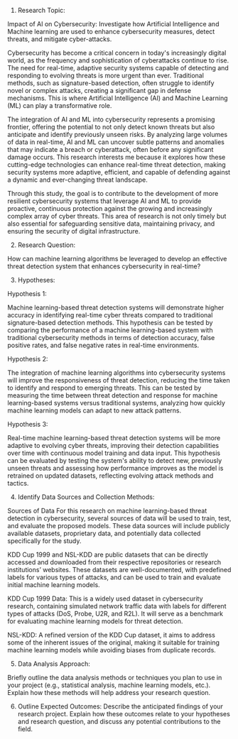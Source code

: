 1.	Research Topic:
   
Impact of AI on Cybersecurity: Investigate how Artificial Intelligence and Machine learning are used to enhance cybersecurity measures, detect threats, and mitigate cyber-attacks.

Cybersecurity has become a critical concern in today's increasingly digital world, as the frequency and sophistication of cyberattacks continue to rise. The need for real-time, adaptive security systems capable of detecting and responding to evolving threats is more urgent than ever. Traditional methods, such as signature-based detection, often struggle to identify novel or complex attacks, creating a significant gap in defense mechanisms. This is where Artificial Intelligence (AI) and Machine Learning (ML) can play a transformative role.

The integration of AI and ML into cybersecurity represents a promising frontier, offering the potential to not only detect known threats but also anticipate and identify previously unseen risks. By analyzing large volumes of data in real-time, AI and ML can uncover subtle patterns and anomalies that may indicate a breach or cyberattack, often before any significant damage occurs. This research interests me because it explores how these cutting-edge technologies can enhance real-time threat detection, making security systems more adaptive, efficient, and capable of defending against a dynamic and ever-changing threat landscape.

Through this study, the goal is to contribute to the development of more resilient cybersecurity systems that leverage AI and ML to provide proactive, continuous protection against the growing and increasingly complex array of cyber threats. This area of research is not only timely but also essential for safeguarding sensitive data, maintaining privacy, and ensuring the security of digital infrastructure.

2.	Research Question:
   
How can machine learning algorithms be leveraged to develop an effective threat detection system that enhances cybersecurity in real-time?

3.	Hypotheses:

Hypothesis 1: 

Machine learning-based threat detection systems will demonstrate higher accuracy in identifying real-time cyber threats compared to traditional signature-based detection methods.
This hypothesis can be tested by comparing the performance of a machine learning-based system with traditional cybersecurity methods in terms of detection accuracy, false positive rates, and false negative rates in real-time environments.

Hypothesis 2: 

The integration of machine learning algorithms into cybersecurity systems will improve the responsiveness of threat detection, reducing the time taken to identify and respond to emerging threats.
This can be tested by measuring the time between threat detection and response for machine learning-based systems versus traditional systems, analyzing how quickly machine learning models can adapt to new attack patterns.

Hypothesis 3: 

Real-time machine learning-based threat detection systems will be more adaptive to evolving cyber threats, improving their detection capabilities over time with continuous model training and data input.
This hypothesis can be evaluated by testing the system's ability to detect new, previously unseen threats and assessing how performance improves as the model is retrained on updated datasets, reflecting evolving attack methods and tactics.
   

4.	Identify Data Sources and Collection Methods:

Sources of Data
For this research on machine learning-based threat detection in cybersecurity, several sources of data will be used to train, test, and evaluate the proposed models. These data sources will include publicly available datasets, proprietary data, and potentially data collected specifically for the study.

KDD Cup 1999 and NSL-KDD are public datasets that can be directly accessed and downloaded from their respective repositories or research institutions’ websites. These datasets are well-documented, with predefined labels for various types of attacks, and can be used to train and evaluate initial machine learning models.

KDD Cup 1999 Data: This is a widely used dataset in cybersecurity research, containing simulated network traffic data with labels for different types of attacks (DoS, Probe, U2R, and R2L). It will serve as a benchmark for evaluating machine learning models for threat detection.

NSL-KDD: A refined version of the KDD Cup dataset, it aims to address some of the inherent issues of the original, making it suitable for training machine learning models while avoiding biases from duplicate records.


5.	Data Analysis Approach:
   
Briefly outline the data analysis methods or techniques you plan to use in your project (e.g., statistical analysis, machine learning models, etc.). Explain how these methods will help address your research question.


6.	Outline Expected Outcomes:
Describe the anticipated findings of your research project. Explain how these outcomes relate to your hypotheses and research question, and discuss any potential contributions to the field.
